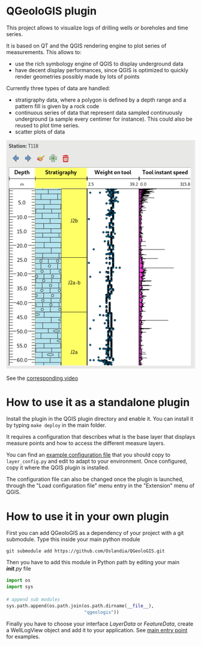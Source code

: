 # QGeoloGIS plugin

This project allows to visualize logs of drilling wells or boreholes and time series.

It is based on QT and the QGIS rendering engine to plot series of measurements. This allows to:
- use the rich symbology engine of QGIS to display underground data
- have decent display performances, since QGIS is optimized to quickly render geometries possibly made by lots of points

Currently three types of data are handled:
- stratigraphy data, where a polygon is defined by a depth range and a pattern fill is given by a rock code
- continuous series of data that represent data sampled continuously underground (a sample every centimer for instance). This could also be reused to plot time series.
- scatter plots of data

![Example in a QGIS application](qgeologis.png)

See the [corresponding video](https://vimeo.com/303279452)

# How to use it as a standalone plugin

Install the plugin in the QGIS plugin directory and enable it. You can install it by typing `make deploy` in the main folder.

It requires a configuration that describes what is the base layer that displays measure points and how to access the different measure layers.

You can find an [example configuration file](layer_config.py.sample) that you should copy to `layer_config.py` and edit to adapt to your environment.
Once configured, copy it where the QGIS plugin is installed.

The configuration file can also be changed once the plugin is launched, through the "Load configuration file" menu entry in the "Extension" menu of QGIS.

# How to use it in your own plugin

First you can add QGeoloGIS as a dependency of your project with a git submodule. Type this inside your main python module

```shell
git submodule add https://github.com/Oslandia/QGeoloGIS.git
```

Then you have to add this module in Python path by editing your main *__init__.py* file

```python
import os
import sys

# append sub modules
sys.path.append(os.path.join(os.path.dirname(__file__),
                             "qgeologis"))

```

Finally you have to choose your interface *LayerData* or *FeatureData*, create a WellLogView object and add it to your application. See [main entry point](qgeologis/log_view.py) for examples.





